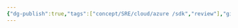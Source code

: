 ```yaml
---
{"dg-publish":true,"tags":["concept/SRE/cloud/azure /sdk","review"],"github-url":"https://github.com/Azure/durabletask","aliases":["DTFx"],"creation_date":"2024-05-02 18:40","permalink":"/concepts/durable-task-framework/","dgPassFrontmatter":true}
---
```


